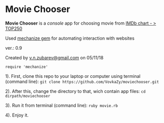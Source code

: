 # Movie Chooser

__Movie Chooser__ is a *console* app for choosing movie from [IMDb chart - > TOP250](https://www.imdb.com/chart/top)

Used [mechanize gem](https://github.com/sparklemotion/mechanize) for automating interaction with websites

ver.: 0.9

Created by v.n.zubarev@gmail.com on 05/11/18

```
require 'mechanize'
```

1). First, clone this repo to your laptop or computer using terminal (command line): 
`git clone https://github.com/VovkaZy/moviechooser.git`

2). After this, change the directory to that, wich contain app files: 
`cd dirpath/moviechooser`

3). Run it from terminal (command line): 
`ruby movie.rb`

4). Enjoy it.

